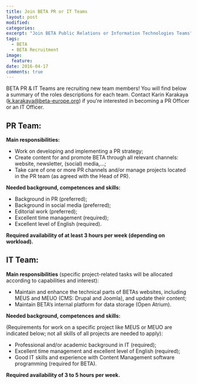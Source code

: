 ```yaml
---
title: Join BETA PR or IT Teams
layout: post
modified:
categories:
excerpt: "Join BETA Public Relations or Information Technologies Teams"
tags: 
  - BETA
  - BETA Recruitment
image:
  feature: 
date: 2016-04-17
comments: true
---
```


BETA PR & IT Teams are recruiting new team members! You will find below a summary of the roles descriptions for each team.
Contact Karin Karakaya (<k.karakaya@beta-europe.org>) if you're interested in becoming a PR Officer or an IT Officer.

## PR Team:

**Main responsibilities:**

- Work on developing and implementing a PR strategy;
- Create content for and promote BETA through all relevant channels: website, newsletter, (social) media,...;
- Take care of one or more PR channels and/or manage projects located in the PR team (as agreed with the Head of PR).

**Needed background, competences and skills:**

- Background in PR (preferred);
- Background in social media (preferred);
- Editorial work (preferred);
- Excellent time management (required);
- Excellent level of English (required).

**Required availability of at least 3 hours per week (depending on workload).** 

## IT Team:

**Main responsibilities** (specific project-related tasks will be allocated according to capabilities and interest):

- Maintain and enhance the technical parts of BETAs websites, including MEUS and MEUO (CMS: Drupal and Joomla), and update their content;
- Maintain BETA‘s internal platform for data storage (Open Atrium).

**Needed background, competences and skills:**

(Requirements for work on a specific project like MEUS or MEUO are indicated below; not all skills of all projects are needed to apply):

- Professional and/or academic background in IT (required);
- Excellent time management and excellent level of English (required);
- Good IT skills and experience with Content Management software programming (required for BETA).

**Required availability of 3 to 5 hours per week.** 
